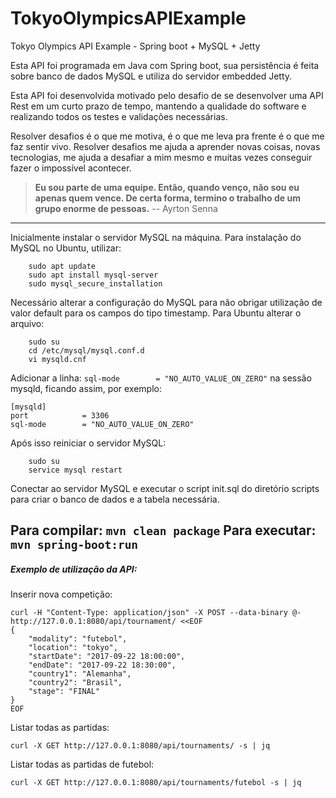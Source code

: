 # TokyoOlympicsAPIExample
Tokyo Olympics API Example - Spring boot + MySQL + Jetty

Esta API foi programada em Java com Spring boot, sua persistência é feita sobre banco de dados MySQL e utiliza do servidor embedded Jetty.

Esta API foi desenvolvida motivado pelo desafio de se desenvolver uma API Rest em um curto prazo de tempo, mantendo a qualidade do software e realizando todos os testes e validações necessárias.

Resolver desafios é o que me motiva, é o que me leva pra frente é o que me faz sentir vivo. Resolver desafios me ajuda a aprender novas coisas, novas tecnologias, me ajuda a desafiar a mim mesmo e muitas vezes conseguir fazer o impossível acontecer.

> **Eu sou parte de uma equipe. Então, quando venço, não sou eu apenas quem vence. De certa forma, termino o trabalho de um grupo enorme de pessoas.**
> -- Ayrton Senna

--------------

Inicialmente instalar o servidor MySQL na máquina.
Para instalação do MySQL no Ubuntu, utilizar:
```
    sudo apt update
    sudo apt install mysql-server
    sudo mysql_secure_installation
```

Necessário alterar a configuração do MySQL para não obrigar utilização de valor default para os campos do tipo timestamp.
Para Ubuntu alterar o arquivo: 
```
    sudo su
    cd /etc/mysql/mysql.conf.d
    vi mysqld.cnf
```
Adicionar a linha:
```sql-mode        = "NO_AUTO_VALUE_ON_ZERO"```
na sessão mysqld, ficando assim, por exemplo:
```
[mysqld]
port            = 3306
sql-mode        = "NO_AUTO_VALUE_ON_ZERO"
```

Após isso reiniciar o servidor MySQL:
```
    sudo su
    service mysql restart
```

Conectar ao servidor MySQL e executar o script init.sql do diretório scripts para criar o banco de dados e a tabela necessária.

Para compilar:
```mvn clean package```
Para executar:
```mvn spring-boot:run```
------------------
##### Exemplo de utilização da API:
Inserir nova competição:
```
curl -H "Content-Type: application/json" -X POST --data-binary @- http://127.0.0.1:8080/api/tournament/ <<EOF
{
    "modality": "futebol",
    "location": "tokyo",
    "startDate": "2017-09-22 18:00:00",
    "endDate": "2017-09-22 18:30:00",
    "country1": "Alemanha",
    "country2": "Brasil",
    "stage": "FINAL"
}
EOF
```

Listar todas as partidas:
```
curl -X GET http://127.0.0.1:8080/api/tournaments/ -s | jq
```

Listar todas as partidas de futebol:
```
curl -X GET http://127.0.0.1:8080/api/tournaments/futebol -s | jq
```
